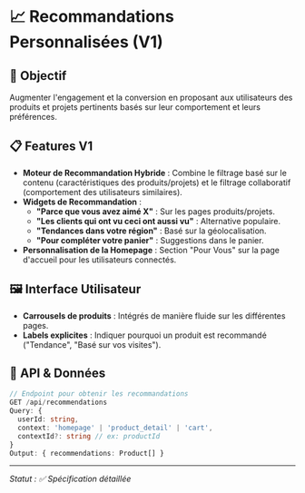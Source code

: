 # 📈 Recommandations Personnalisées (V1)

## 🎯 Objectif

Augmenter l'engagement et la conversion en proposant aux utilisateurs des produits et projets pertinents basés sur leur comportement et leurs préférences.

## 📋 Features V1

- **Moteur de Recommandation Hybride** : Combine le filtrage basé sur le contenu (caractéristiques des produits/projets) et le filtrage collaboratif (comportement des utilisateurs similaires).
- **Widgets de Recommandation** :
  - **"Parce que vous avez aimé X"** : Sur les pages produits/projets.
  - **"Les clients qui ont vu ceci ont aussi vu"** : Alternative populaire.
  - **"Tendances dans votre région"** : Basé sur la géolocalisation.
  - **"Pour compléter votre panier"** : Suggestions dans le panier.
- **Personnalisation de la Homepage** : Section "Pour Vous" sur la page d'accueil pour les utilisateurs connectés.

## 🖼️ Interface Utilisateur

- **Carrousels de produits** : Intégrés de manière fluide sur les différentes pages.
- **Labels explicites** : Indiquer pourquoi un produit est recommandé ("Tendance", "Basé sur vos visites").

## 📡 API & Données

```typescript
// Endpoint pour obtenir les recommandations
GET /api/recommendations
Query: {
  userId: string,
  context: 'homepage' | 'product_detail' | 'cart',
  contextId?: string // ex: productId
}
Output: { recommendations: Product[] }
```

---
*Statut : ✅ Spécification détaillée*
